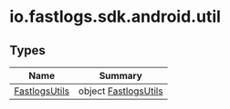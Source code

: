 # io.fastlogs.sdk.android.util

## Types

| Name                                | Summary                                    |
| ----------------------------------- | ------------------------------------------ |
| [FastlogsUtils](-fastlogs-utils/index.md) | object [FastlogsUtils](-fastlogs-utils/index.md) |
